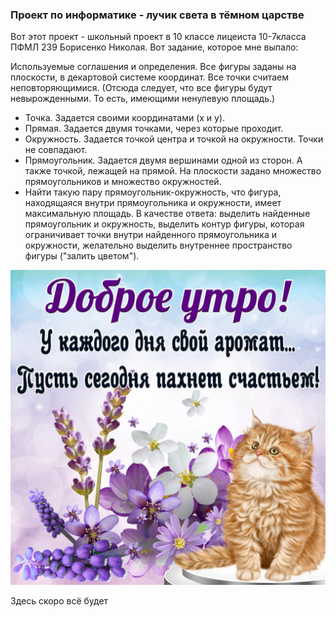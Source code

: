 ### Проект по информатике - лучик света в тёмном царстве
Вот этот проект - школьный проект в 10 классе лицеиста 10-7класса ПФМЛ 239 Борисенко Николая. Вот задание, которое мне выпало:

Используемые соглашения и определения. Все фигуры заданы на плоскости, в декартовой системе координат. Все точки считаем неповторяющимися. 
(Отсюда следует, что все фигуры будут невырожденными. То есть, имеющими ненулевую площадь.) 
- Точка. Задается своими координатами (x и y). 
- Прямая. Задается двумя точками, через которые проходит. 
- Окружность. Задается точкой центра и точкой на окружности. Точки не совпадают. 
- Прямоугольник. Задается двумя вершинами одной из сторон. А также точкой, лежащей на прямой. На плоскости задано множество прямоугольников и множество окружностей. 
- Найти такую пару прямоугольник-окружность, что фигура, находящаяся внутри прямоугольника и окружности, имеет максимальную площадь. В качестве ответа: выделить найденные прямоугольник и окружность, выделить контур фигуры, которая ограничивает точки внутри найденного прямоугольника и окружности, желательно выделить внутреннее пространство фигуры ("залить цветом").

![dobroe-utro-07.jpg](dobroe-utro-07.jpg)

Здесь скоро всё будет
